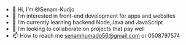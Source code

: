 - 👋 Hi, I’m @Senam-Kudjo
- 👀 I’m interested in front-end development for apps and websites
- 🌱 I’m currently learning backend Node,Java and JavaScript
- 💞️ I’m looking to collaborate on projects that pay well
- 📫 How to reach me senamhumado56@gmail.com or 0508797574
